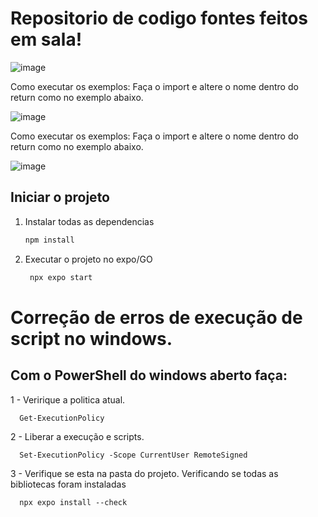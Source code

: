 # Repositorio de codigo fontes feitos em sala!

![image](https://github.com/user-attachments/assets/5092986c-724f-4f29-b329-8dc3319e3d56)



Como executar os exemplos:
Faça o import e altere o nome dentro do return como no exemplo abaixo.

![image](https://github.com/user-attachments/assets/a9c4a754-c34c-477a-a154-91b410a5e50d)








Como executar os exemplos: 
      Faça o import e altere o nome dentro do return como no exemplo abaixo.


![image](https://github.com/user-attachments/assets/a9c4a754-c34c-477a-a154-91b410a5e50d)


## Iniciar o projeto

1. Instalar todas as dependencias

   ```bash
   npm install
   ```
2. Executar o projeto no expo/GO

   ```bash
    npx expo start
   ```
# Correção de erros de execução de script no windows.
## Com o PowerShell do windows aberto faça:

1 - Veririque a politica atual.

      Get-ExecutionPolicy

2 - Liberar a execução e scripts.

      Set-ExecutionPolicy -Scope CurrentUser RemoteSigned
3 - Verifique se esta na pasta do projeto.
Verificando se todas as bibliotecas foram instaladas

      npx expo install --check

